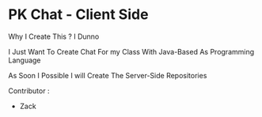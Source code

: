 # PK Chat - Client Side

Why I Create This ? I Dunno

I Just Want To Create Chat For my Class With Java-Based As Programming Language

As Soon I Possible I will Create The Server-Side Repositories

Contributor : 

- Zack

